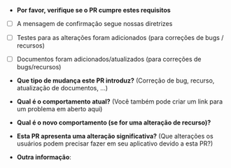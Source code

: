 * **Por favor, verifique se o PR cumpre estes requisitos**
- [ ] A mensagem de confirmação segue nossas diretrizes
- [ ] Testes para as alterações foram adicionados (para correções de bugs / recursos)
- [ ] Documentos foram adicionados/atualizados (para correções de bugs/recursos)


* **Que tipo de mudança este PR introduz?** (Correção de bug, recurso, atualização de documentos, ...)



* **Qual é o comportamento atual?** (Você também pode criar um link para um problema em aberto aqui)



* **Qual é o novo comportamento (se for uma alteração de recurso)?**



* **Esta PR apresenta uma alteração significativa?** (Que alterações os usuários podem precisar fazer em seu aplicativo devido a esta PR?)



* **Outra informação**: